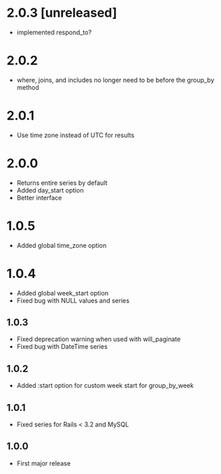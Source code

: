 # 2.0.3 [unreleased]

- implemented respond_to?

# 2.0.2

- where, joins, and includes no longer need to be before the group_by method

# 2.0.1

- Use time zone instead of UTC for results

# 2.0.0

- Returns entire series by default
- Added day_start option
- Better interface

# 1.0.5

- Added global time_zone option

# 1.0.4

- Added global week_start option
- Fixed bug with NULL values and series

## 1.0.3

- Fixed deprecation warning when used with will_paginate
- Fixed bug with DateTime series

## 1.0.2

- Added :start option for custom week start for group_by_week

## 1.0.1

- Fixed series for Rails < 3.2 and MySQL

## 1.0.0

- First major release
